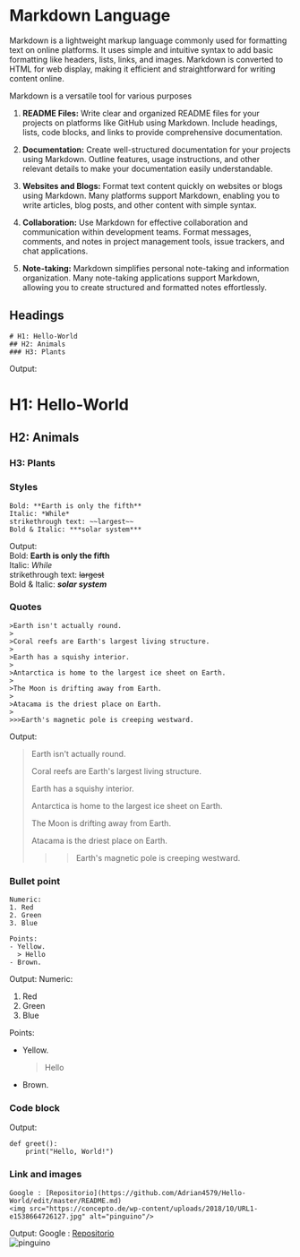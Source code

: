 # Markdown Language

Markdown is a lightweight markup language commonly used for formatting text on online platforms. It uses simple and intuitive syntax to add basic formatting like headers, lists, links, and images. Markdown is converted to HTML for web display, making it efficient and straightforward for writing content online.

Markdown is a versatile tool for various purposes
1. **README Files:** Write clear and organized README files for your projects on platforms like GitHub using Markdown. Include headings, lists, code blocks, and links to provide comprehensive documentation.

2. **Documentation:** Create well-structured documentation for your projects using Markdown. Outline features, usage instructions, and other relevant details to make your documentation easily understandable.

3. **Websites and Blogs:** Format text content quickly on websites or blogs using Markdown. Many platforms support Markdown, enabling you to write articles, blog posts, and other content with simple syntax.

4. **Collaboration:** Use Markdown for effective collaboration and communication within development teams. Format messages, comments, and notes in project management tools, issue trackers, and chat applications.

5. **Note-taking:** Markdown simplifies personal note-taking and information organization. Many note-taking applications support Markdown, allowing you to create structured and formatted notes effortlessly.



## Headings

```
# H1: Hello-World
## H2: Animals
### H3: Plants
```
Output: 
# H1: Hello-World
## H2: Animals
### H3: Plants

### Styles

```
Bold: **Earth is only the fifth**
Italic: *While*
strikethrough text: ~~largest~~
Bold & Italic: ***solar system***
```
Output: 
<br/>
Bold: **Earth is only the fifth**
<br/>
Italic: *While*
<br/>
strikethrough text: ~~largest~~
<br/>
Bold & Italic: ***solar system***

### Quotes

```
>Earth isn't actually round.
>
>Coral reefs are Earth's largest living structure.
>
>Earth has a squishy interior.
>
>Antarctica is home to the largest ice sheet on Earth.
>
>The Moon is drifting away from Earth.
>
>Atacama is the driest place on Earth.
>
>>>Earth's magnetic pole is creeping westward.

```
Output: 
>Earth isn't actually round.
>
>Coral reefs are Earth's largest living structure.
>
>Earth has a squishy interior.
>
>Antarctica is home to the largest ice sheet on Earth.
>
>The Moon is drifting away from Earth.
>
>Atacama is the driest place on Earth.
>
>>>Earth's magnetic pole is creeping westward.

### Bullet point
```
Numeric:
1. Red
2. Green
3. Blue

Points:
- Yellow.
  > Hello
- Brown.
```
Output: 
Numeric:
1. Red
2. Green
3. Blue

Points:
- Yellow.
  > Hello
- Brown.

### Code block
Output:
```
def greet():
    print("Hello, World!")
```
### Link and images
```
Google : [Repositorio](https://github.com/Adrian4579/Hello-World/edit/master/README.md)
<img src="https://concepto.de/wp-content/uploads/2018/10/URL1-e1538664726127.jpg" alt="pinguino"/>
```
Output:
Google : [Repositorio](https://github.com/Adrian4579/Hello-World/edit/master/README.md)
<br/>
<img src="https://concepto.de/wp-content/uploads/2018/10/URL1-e1538664726127.jpg" alt="pinguino"/>


